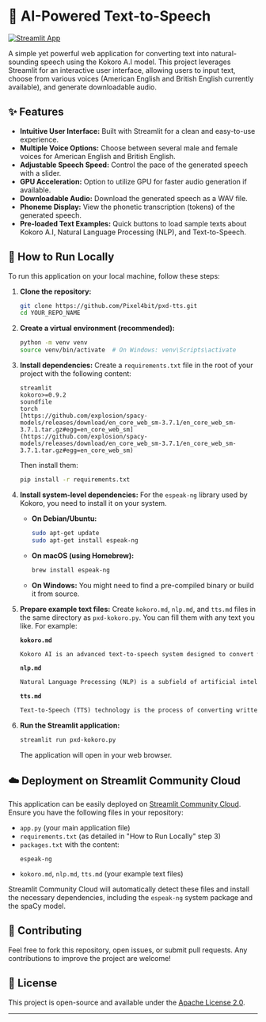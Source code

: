 # 🎤 AI-Powered Text-to-Speech

[![Streamlit App](https://static.streamlit.io/badges/streamlit_badge_black_white.svg)](https://pxd-tts.streamlit.app/)

A simple yet powerful web application for converting text into natural-sounding speech using the Kokoro A.I model. This project leverages Streamlit for an interactive user interface, allowing users to input text, choose from various voices (American English and British English currently available), and generate downloadable audio.

## ✨ Features

* **Intuitive User Interface:** Built with Streamlit for a clean and easy-to-use experience.
* **Multiple Voice Options:** Choose between several male and female voices for American English and British English.
* **Adjustable Speech Speed:** Control the pace of the generated speech with a slider.
* **GPU Acceleration:** Option to utilize GPU for faster audio generation if available.
* **Downloadable Audio:** Download the generated speech as a WAV file.
* **Phoneme Display:** View the phonetic transcription (tokens) of the generated speech.
* **Pre-loaded Text Examples:** Quick buttons to load sample texts about Kokoro A.I, Natural Language Processing (NLP), and Text-to-Speech.

## 🚀 How to Run Locally

To run this application on your local machine, follow these steps:

1.  **Clone the repository:**
    ```bash
    git clone https://github.com/Pixel4bit/pxd-tts.git
    cd YOUR_REPO_NAME
    ```

2.  **Create a virtual environment (recommended):**
    ```bash
    python -m venv venv
    source venv/bin/activate  # On Windows: venv\Scripts\activate
    ```

3.  **Install dependencies:**
    Create a `requirements.txt` file in the root of your project with the following content:
    ```
    streamlit
    kokoro>=0.9.2
    soundfile
    torch
    [https://github.com/explosion/spacy-models/releases/download/en_core_web_sm-3.7.1/en_core_web_sm-3.7.1.tar.gz#egg=en_core_web_sm](https://github.com/explosion/spacy-models/releases/download/en_core_web_sm-3.7.1/en_core_web_sm-3.7.1.tar.gz#egg=en_core_web_sm)
    ```
    Then install them:
    ```bash
    pip install -r requirements.txt
    ```

4.  **Install system-level dependencies:**
    For the `espeak-ng` library used by Kokoro, you need to install it on your system.
    * **On Debian/Ubuntu:**
        ```bash
        sudo apt-get update
        sudo apt-get install espeak-ng
        ```
    * **On macOS (using Homebrew):**
        ```bash
        brew install espeak-ng
        ```
    * **On Windows:** You might need to find a pre-compiled binary or build it from source.

5.  **Prepare example text files:**
    Create `kokoro.md`, `nlp.md`, and `tts.md` files in the same directory as `pxd-kokoro.py`. You can fill them with any text you like. For example:

    **`kokoro.md`**
    ```markdown
    Kokoro AI is an advanced text-to-speech system designed to convert written text into natural-sounding human speech. It leverages deep learning models to synthesize high-quality audio, making it suitable for various applications, including accessibility, content creation, and interactive voice assistants.
    ```

    **`nlp.md`**
    ```markdown
    Natural Language Processing (NLP) is a subfield of artificial intelligence that focuses on enabling computers to understand, interpret, and generate human language. NLP techniques are crucial for tasks such as sentiment analysis, machine translation, speech recognition, and text summarization.
    ```

    **`tts.md`**
    ```markdown
    Text-to-Speech (TTS) technology is the process of converting written language into spoken words. A TTS system is composed of several components, including text analysis, phonetic transcription, and waveform generation, to create an audible output that mimics human speech.
    ```

6.  **Run the Streamlit application:**
    ```bash
    streamlit run pxd-kokoro.py
    ```
    The application will open in your web browser.

## ☁️ Deployment on Streamlit Community Cloud

This application can be easily deployed on [Streamlit Community Cloud](https://streamlit.io/cloud). Ensure you have the following files in your repository:

* `app.py` (your main application file)
* `requirements.txt` (as detailed in "How to Run Locally" step 3)
* `packages.txt` with the content:
    ```
    espeak-ng
    ```
* `kokoro.md`, `nlp.md`, `tts.md` (your example text files)

Streamlit Community Cloud will automatically detect these files and install the necessary dependencies, including the `espeak-ng` system package and the spaCy model.

## 🤝 Contributing

Feel free to fork this repository, open issues, or submit pull requests. Any contributions to improve the project are welcome!

## 📄 License

This project is open-source and available under the [Apache License 2.0](LICENSE).

---